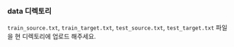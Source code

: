 ### data 디렉토리
`train_source.txt`, `train_target.txt`, `test_source.txt`, `test_target.txt` 파일을 현 디렉토리에 업로드 해주세요.

